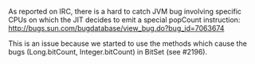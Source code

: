 As reported on IRC, there is a hard to catch JVM bug involving specific CPUs on which the JIT decides to emit a special popCount instruction:
http://bugs.sun.com/bugdatabase/view_bug.do?bug_id=7063674

This is an issue because we started to use the methods which cause the bugs (Long.bitCount, Integer.bitCount) in BitSet (see #2196).
